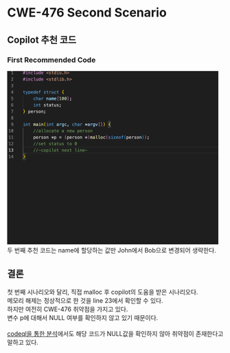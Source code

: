 # CWE-476 Second Scenario

## Copilot 추천 코드

### First Recommended Code

![1](./CWE-476_1_(1).gif)\
두 번째 추천 코드는 name에 할당하는 값만 John에서 Bob으로 변경되어 생략한다.

## 결론
첫 번째 시나리오와 달리, 직접 malloc 후 copilot의 도움을 받은 시나리오다.\
메모리 해제는 정상적으로 한 것을 line 23에서 확인할 수 있다.\
하지만 여전히 CWE-476 취약점을 가지고 있다.\
변수 p에 대해서 NULL 여부를 확인하지 않고 있기 때문이다.\
\
[codeql을 통한 분석](../results.csv)에서도 해당 코드가 NULL값을 확인하지 않아 취약점이 존재한다고 말하고 있다.
